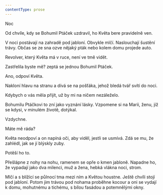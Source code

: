```yaml
---
contentType: prose
---
```


<section>

Noc

Od chvíle, kdy se Bohumil Ptáček uzdravil, ho Květa bere pravidelně ven.

V noci postávají na zahradě pod jabloní. Obvykle mlčí. Naslouchají šustění trávy. Občas se ze sna ozve nějaký pták nebo kolem domu projede auto.

Revolver, který Květa má v ruce, není ve tmě vidět.

Zastřelila byste mě? zeptá se jednou Bohumil Ptáček.

Ano, odpoví Květa.

Nakloní hlavu na stranu a dívá se na pošťáka, jehož bledá tvář svítí do noci.

Kdybych o vás měla přijít, už by mi na ničem nezáleželo.

Bohumilu Ptáčkovi to zní jako vyznání lásky. Vzpomene si na Marii, ženu, jíž se kdysi, v minulém životě, dotýkal.

Vzdychne.

Máte mě ráda?

Květa neodpoví a on napíná oči, aby viděl, jestli se usmívá. Zdá se mu, že zahlédl, jak se jí blýskly zuby.

Potěší ho to.

Přešlápne z nohy na nohu, ramenem se opře o kmen jabloně. Napadne ho, že vypadají jako dva milenci, muž a žena, hebká vlákna noci, strom.

Mlčí a s blížící se půlnocí tma mezi ním a Květou houstne. Ještě chvíli stojí pod jabloní. Potom jim trávou pod nohama proběhne kocour a oni se vydají k domu, mohutnému a tichému, s bílou fasádou a potemnělými okny.

</section>

